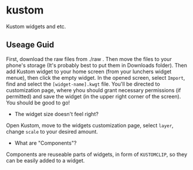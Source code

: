 # kustom
Kustom widgets and etc.


## Useage Guid

First, download the raw files from ./raw . Then move the files to your phone's storage (It's probably best to put them in Downloads folder). Then add Kustom widget to your home screen (from your lunchers widget menue), then click the empty widget. In the opened screen, select `Import`, find and select the `[widget-name].kwgt` file. You'll be directed to customization page, where yhou should grant necessary permissions (if permitted) and save the widget (in the upper right corner of the screen). You should be good to go!

- The widget size doesn't feel right?

Open Kustom, move to the widgets customization page, select `layer`, change `scale` to your desired amount.

- What are "Components"?

Components are reuseable parts of widgets, in form of `KUSTOMCLIP`, so they can be easily added to a widget.
